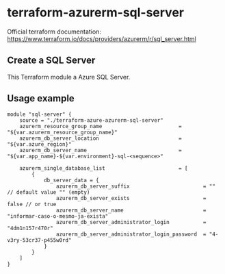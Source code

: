 # terraform-azurerm-sql-server

Official terraform documentation: <https://www.terraform.io/docs/providers/azurerm/r/sql_server.html>

## Create a SQL Server

This Terraform module a Azure SQL Server.

## Usage example

```hcl
module "sql-server" {
    source = "./terraform-azure-azurerm-sql-server"
    azurerm_resource_group_name                         = "${var.azurerm_resource_group_name}"
    azurerm_db_server_location                          = "${var.azure_region}"
    azurerm_db_server_name                              = "${var.app_name}-${var.environment}-sql-<sequence>"

    azurerm_single_database_list                        = [
        {
            db_server_data = {
                azurerm_db_server_suffix                        = ""                        // default value "" (empty)
                azurerm_db_server_exists                        = false // or true
                azurerm_db_server_name                          = "informar-caso-o-mesmo-ja-exista"
                azurerm_db_server_administrator_login           = "4dm1n157r470r"
                azurerm_db_server_administrator_login_password  = "4-v3ry-53cr37-p455w0rd"
            }
        }
    ]
}
```